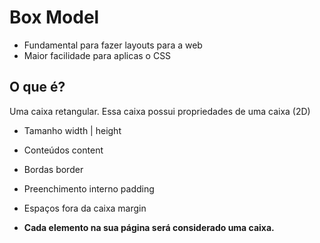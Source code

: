 # Box Model

- Fundamental para fazer layouts para a web
- Maior facilidade para aplicas o CSS

## O que é?

Uma caixa retangular.
Essa caixa possui propriedades de uma caixa (2D)

- Tamanho                  width | height
- Conteúdos                content
- Bordas                   border
- Preenchimento interno    padding
- Espaços fora da caixa    margin

- **Cada elemento na sua página será considerado uma caixa.**